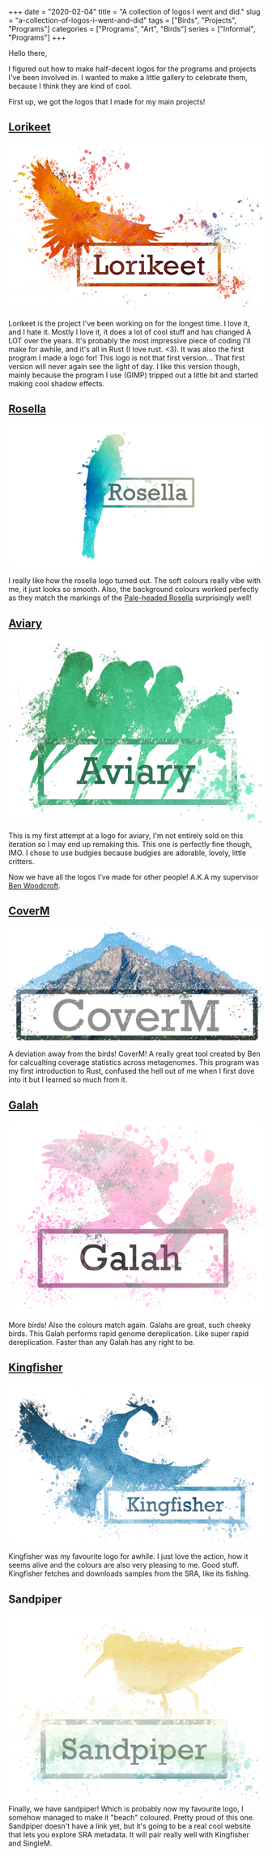 +++ 
date = "2020-02-04"
title = "A collection of logos I went and did."
slug = "a-collection-of-logos-i-went-and-did" 
tags = ["Birds", "Projects", "Programs"]
categories = ["Programs", "Art", "Birds"]
series = ["Informal", "Programs"]
+++

Hello there,

I figured out how to make half-decent logos for the programs and projects I've
been involved in. I wanted to make a little gallery to celebrate them, because I think
they are kind of cool.

First up, we got the logos that I made for my main projects!

## [Lorikeet](https://rhysnewell.github.io/Lorikeet/)
![](/images/lorikeet_logo.png)

Lorikeet is the project I've been working on for the longest time. I love it, and I hate it. Mostly I love it, it
does a lot of cool stuff and has changed A LOT over the years. It's probably the most impressive piece of coding I'll
make for awhile, and it's all in Rust (I love rust. <3). It was also the first program I made a logo for! This logo is not
that first version... That first version will never again see the light of day. I like this version though,
mainly because the program I use (GIMP) tripped out a little bit and started making cool shadow effects.

## [Rosella](https://rhysnewell.github.io/rosella/)
![](/images/rosella.png)

I really like how the rosella logo turned out. The soft colours really vibe with me, it just looks so smooth. Also, the
background colours worked perfectly as they match the markings of the [Pale-headed Rosella](https://www.google.com/search?q=pale-headed+rosella&rlz=1C1GCEB_enAU909AU909&sxsrf=ALiCzsbze3TPniXB6KHoi0HoKhqnajiO-Q:1657881446555&source=lnms&tbm=isch&sa=X&ved=2ahUKEwiKkc7V2fr4AhWcT2wGHXhZCYgQ_AUoAXoECCYQAw&biw=1849&bih=1021&dpr=1.35)
surprisingly well!

## [Aviary](https://rhysnewell.github.io/aviary/)
![](/images/aviary_logo.png)

This is my first attempt at a logo for aviary, I'm not entirely sold on this iteration so I may end up remaking this. This one
is perfectly fine though, IMO. I chose to use budgies because budgies are adorable, lovely, little critters.

Now we have all the logos I've made for other people! A.K.A my supervisor [Ben Woodcroft](https://github.com/wwood).

## [CoverM](https://github.com/wwood/coverm/)
![](/images/coverm.png)

A deviation away from the birds! CoverM! A really great tool created by Ben for calcualting coverage statistics across
metagenomes. This program was my first introduction to Rust, confused the hell out of me when I first dove into it but I learned
so much from it.

## [Galah](https://github.com/wwood/galah/)
![](/images/galah_logo.png)

More birds! Also the colours match again. Galahs are great, such cheeky birds. This Galah performs rapid genome dereplication. 
Like super rapid dereplication. Faster than any Galah has any right to be.

## [Kingfisher](https://github.com/wwood/kingfisher-download)
![](/images/kingfisher_logo.png)

Kingfisher was my favourite logo for awhile. I just love the action, how it seems alive and the colours are also
very pleasing to me. Good stuff. Kingfisher fetches and downloads samples from the SRA, like its fishing.

## Sandpiper
![](/images/sandpiper.png)
Finally, we have sandpiper! Which is probably now my favourite logo, I somehow managed to make it "beach" coloured. Pretty 
proud of this one. Sandpiper doesn't have a link yet, but it's going to be a real cool website that lets you explore
SRA metadata. It will pair really well with Kingfisher and SingleM.
